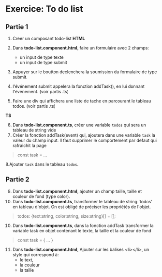 # Exercice: To do list

## Partie 1

1. Creer un composant todo-list
**HTML**

2. Dans **todo-list.component.html**, faire un formulaire avec 2 champs: 
    - un input de type texte
    - un input de type submit  
3. Appuyer sur le boutton declenchera la soumission du formulaire de type submit.  
4. l'événement submit appelera la fonction addTask(), en lui donnant l'événement.
(voir partis .ts)
5. Faire une div qui affichera une liste de tache en parcourant le tableau todos.
(voir partis .ts)

**TS**

6. Dans **todo-list.component.ts**, créer une variable ```todos``` qui sera un tableau de string vide
7. Créer la fonction addTask(event) qui, ajoutera dans une variable ```task``` la valeur du champ input. Il faut supprimer le comportement par defaut qui rafraichit la page

> const task = ...

8.Ajouter ```task``` dans le tableau ```todos```.


## Partie 2

9. Dans **todo-list.component.html**, ajouter un champ taille, taille et couleur de fond (type color).   
10. Dans **todo-list.component.ts**, transformer le tableau de string 'todos' en tableau d'objet. On est obligé de préciser les propriétés de l'objet.

> todos: {text:string, color:string, size:string}[] = [];

10. Dans **todo-list.component.ts**, dans la fonction addTask transformer la variable task en objet contenant le
texte, la taille et la couleur de fond

> const task = { ... }

11. Dans **todo-list.component.html**, Ajouter sur les balises &lt;li&gt;&lt;/li&gt;, un style qui correspond à:     
    - le text,
    - la couleur
    - la taille

